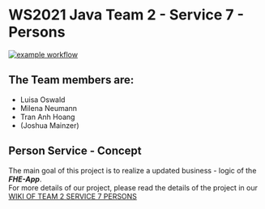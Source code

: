 # WS2021 Java Team 2 - Service 7 - Persons 
[![example workflow](https://github.com/fh-erfurt/WS2021_Java_Team_2_Service7_Persons/actions/workflows/maven.yml/badge.svg)](https://github.com/fh-erfurt/WS2021_Java_Team_2_Service7_Persons/actions)


## The Team members are:
- Luisa Oswald
- Milena Neumann
- Tran Anh Hoang
- (Joshua Mainzer)

## Person Service - Concept 
The main goal of this project is to realize a updated business - logic of the *__FHE-App__*. <br>
For more details of our project, please read the details of the project in our <a href="https://github.com/fh-erfurt/WS2021_Java_Team_2_Service7_Persons/wiki"> WIKI OF TEAM 2 SERVICE 7 PERSONS </a>
